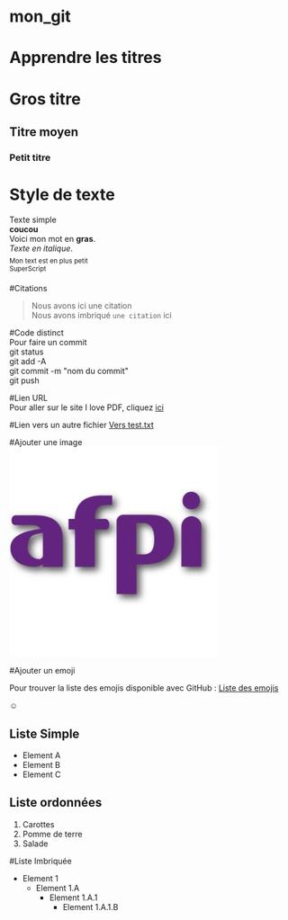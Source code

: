 # mon_git
# Apprendre les titres
# Gros titre
## Titre moyen
### Petit titre

# Style de texte
Texte simple  
**coucou**  
Voici mon mot en __gras__.  
*Texte en italique*.  
<sub>Mon text est en plus petit</sub>  
<sup>SuperScript</sup>  

#Citations
> Nous avons ici une citation  
Nous avons imbriqué `une citation` ici  

#Code distinct  
Pour faire un commit   
git status  
git add -A  
git commit -m "nom du commit"  
git push  

#Lien  URL  
Pour aller sur le site I love PDF, cliquez [ici](https://ilovepdf.com)  

#Lien vers un autre fichier [Vers test.txt](test.txt)  

#Ajouter une image  
![photo](logo-afpi.png)  

#Ajouter un emoji  

Pour trouver la liste des emojis disponible avec GitHub : [Liste des emojis](https://github.com/ikatyang/emoji-cheat-sheet)  

:relaxed: 

## Liste Simple  
* Element A  
* Element B
* Element C  

## Liste ordonnées  
1. Carottes
2. Pomme de terre
3. Salade

#Liste Imbriquée
* Element 1
  * Element 1.A
    * Element 1.A.1
      * Element 1.A.1.B